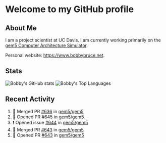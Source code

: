 # Welcome to my GitHub profile

## About Me

I am a project scientist at UC Davis. I am currently working primarily on the [gem5 Computer Architecture Simulator](https://github.com/gem5).

Personal website: <https://www.bobbybruce.net>.

## Stats

![Bobby's GitHub stats](https://github-readme-stats.vercel.app/api?username=bobbyrbruce&show_icons=true&theme=responsive&include_all_commits=true&count_private=true&show=reviews&disable_animations=true)
![Bobby's Top Languages ](https://github-readme-stats.vercel.app/api/top-langs/?username=bobbyrbruce&layout=compact&theme=responsive&count_private=true&langs_count=10&disable_animations=true)

## Recent Activity

<!--START_SECTION:activity-->
1. 🎉 Merged PR [#636](https://github.com/gem5/gem5/pull/636) in [gem5/gem5](https://github.com/gem5/gem5)
2. 💪 Opened PR [#645](https://github.com/gem5/gem5/pull/645) in [gem5/gem5](https://github.com/gem5/gem5)
3. ❗ Opened issue [#644](https://github.com/gem5/gem5/issues/644) in [gem5/gem5](https://github.com/gem5/gem5)
4. 🎉 Merged PR [#643](https://github.com/gem5/gem5/pull/643) in [gem5/gem5](https://github.com/gem5/gem5)
5. 💪 Opened PR [#643](https://github.com/gem5/gem5/pull/643) in [gem5/gem5](https://github.com/gem5/gem5)
<!--END_SECTION:activity-->
